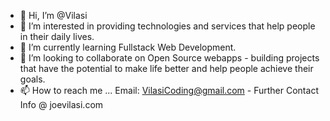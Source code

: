 - 👋 Hi, I’m @Vilasi
- 👀 I’m interested in providing technologies and services that help people in their daily lives. 
- 🌱 I’m currently learning Fullstack Web Development.
- 💞️ I’m looking to collaborate on Open Source webapps - building projects that have the potential to make life better and help people achieve their goals.
- 📫 How to reach me ... Email: VilasiCoding@gmail.com - Further Contact Info @ joevilasi.com

<!---
Hey All, my name's Joe and I'm a web development student. Im on a journey of learning a technology which I believe has the potential to help make the world a better place. 
I love the web, and everything that's possible with it - of which, the possibilities are endless. 

Let's help each other along on this journey of constant learning and discovery!
--->
